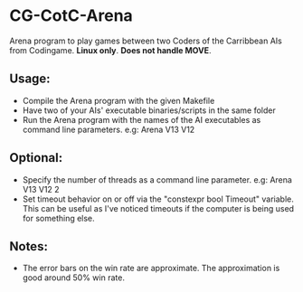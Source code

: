 # CG-CotC-Arena
Arena program to play games between two Coders of the Carribbean AIs from Codingame. 
**Linux only**.
**Does not handle MOVE**.

## Usage:
* Compile the Arena program with the given Makefile
* Have two of your AIs' executable binaries/scripts in the same folder
* Run the Arena program with the names of the AI executables as command line parameters. e.g: Arena V13 V12

## Optional:
* Specify the number of threads as a command line parameter. e.g: Arena V13 V12 2
* Set timeout behavior on or off via the "constexpr bool Timeout" variable. This can be useful as I've noticed timeouts if the computer is being used for something else.

## Notes:
* The error bars on the win rate are approximate. The approximation is good around 50% win rate.
